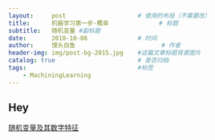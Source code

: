 ```yaml
---
layout:     post   				    # 使用的布局（不需要改）
title:      机器学习第一步·概率 				# 标题 
subtitle:   随机变量 #副标题
date:       2018-10-08 				# 时间
author:     馒头白鱼 						# 作者
header-img: img/post-bg-2015.jpg 	#这篇文章标题背景图片
catalog: true 						# 是否归档
tags:								#标签
    - MachiningLearning
---
```


## Hey
>
[随机变量及其数字特征](http://nbviewer.jupyter.org/github/Youngyi/ProbabilityAndStatistics/blob/master/Mathematical%20Properties%20of%20Random%20Variable.ipynb)

